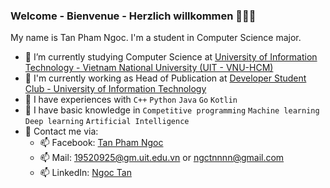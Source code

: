 ### Welcome - Bienvenue - Herzlich willkommen 👋👋👋   
   
My name is Tan Pham Ngoc. I'm a student in Computer Science major.   
- 🌱 I’m currently studying Computer Science at [University of Information Technology - Vietnam National University (UIT - VNU-HCM)](https://en.uit.edu.vn/overview-vnuhcm-university-information-technology)   
- 🌱 I'm currently working as Head of Publication at [Developer Student Club - University of Information Technology](https://dsc.community.dev/university-of-information-technology-vnu-hcm)
- 🌱 I have experiences with ```C++``` ```Python``` `Java` `Go` `Kotlin`    
- 🌱 I have basic knowledge in ```Competitive programming``` ```Machine learning``` ```Deep learning``` ```Artificial Intelligence```    
- 🌱 Contact me via:   
  +  📫 Facebook: [Tan Pham Ngoc](https://www.facebook.com/ngctn.phm)
  +  📫 Mail: [19520925@gm.uit.edu.vn](mailto:19520925@gm.uit.edu.vn) or [ngctnnnn@gmail.com](mailto:ngctnnnn@gmail.com)   
  +  📫 LinkedIn: [Ngoc Tan](https://www.linkedin.com/in/ngoc-tan-5696461b4)
